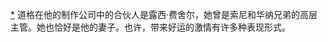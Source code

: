[*](16_Chapter_Seven_The_Pow.xhtml#footnote-013-backlink) 道格在他的制作公司中的合伙人是露西·费舍尔，她曾是索尼和华纳兄弟的高层主管。她也恰好是他的妻子。也许，带来好运的激情有许多种表现形式。
